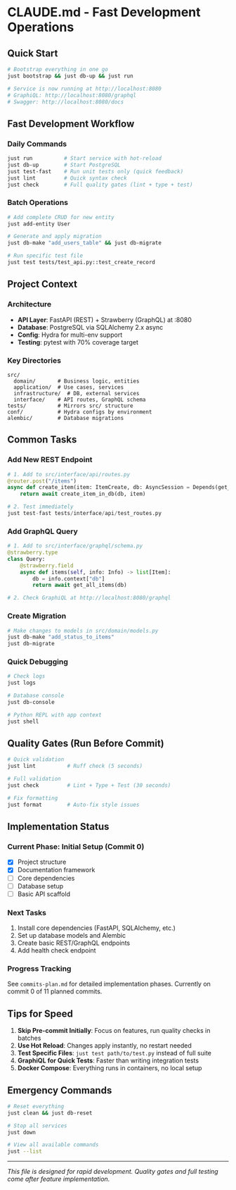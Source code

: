 # CLAUDE.md - Fast Development Operations

## Quick Start

```bash
# Bootstrap everything in one go
just bootstrap && just db-up && just run

# Service is now running at http://localhost:8080
# GraphiQL: http://localhost:8080/graphql
# Swagger: http://localhost:8080/docs
```

## Fast Development Workflow

### Daily Commands
```bash
just run          # Start service with hot-reload
just db-up        # Start PostgreSQL
just test-fast    # Run unit tests only (quick feedback)
just lint         # Quick syntax check
just check        # Full quality gates (lint + type + test)
```

### Batch Operations
```bash
# Add complete CRUD for new entity
just add-entity User

# Generate and apply migration
just db-make "add_users_table" && just db-migrate

# Run specific test file
just test tests/test_api.py::test_create_record
```

## Project Context

### Architecture
- **API Layer**: FastAPI (REST) + Strawberry (GraphQL) at :8080
- **Database**: PostgreSQL via SQLAlchemy 2.x async
- **Config**: Hydra for multi-env support
- **Testing**: pytest with 70% coverage target

### Key Directories
```
src/
  domain/       # Business logic, entities
  application/  # Use cases, services  
  infrastructure/  # DB, external services
  interface/    # API routes, GraphQL schema
tests/          # Mirrors src/ structure
conf/           # Hydra configs by environment
alembic/        # Database migrations
```

## Common Tasks

### Add New REST Endpoint
```python
# 1. Add to src/interface/api/routes.py
@router.post("/items")
async def create_item(item: ItemCreate, db: AsyncSession = Depends(get_db)):
    return await create_item_in_db(db, item)

# 2. Test immediately
just test-fast tests/interface/api/test_routes.py
```

### Add GraphQL Query
```python
# 1. Add to src/interface/graphql/schema.py
@strawberry.type
class Query:
    @strawberry.field
    async def items(self, info: Info) -> list[Item]:
        db = info.context["db"]
        return await get_all_items(db)

# 2. Check GraphiQL at http://localhost:8080/graphql
```

### Create Migration
```bash
# Make changes to models in src/domain/models.py
just db-make "add_status_to_items"
just db-migrate
```

### Quick Debugging
```bash
# Check logs
just logs

# Database console
just db-console

# Python REPL with app context
just shell
```

## Quality Gates (Run Before Commit)

```bash
# Quick validation
just lint          # Ruff check (5 seconds)

# Full validation  
just check         # Lint + Type + Test (30 seconds)

# Fix formatting
just format        # Auto-fix style issues
```

## Implementation Status

### Current Phase: Initial Setup (Commit 0)
- [x] Project structure
- [x] Documentation framework
- [ ] Core dependencies
- [ ] Database setup
- [ ] Basic API scaffold

### Next Tasks
1. Install core dependencies (FastAPI, SQLAlchemy, etc.)
2. Set up database models and Alembic
3. Create basic REST/GraphQL endpoints
4. Add health check endpoint

### Progress Tracking
See `commits-plan.md` for detailed implementation phases.
Currently on commit 0 of 11 planned commits.

## Tips for Speed

1. **Skip Pre-commit Initially**: Focus on features, run quality checks in batches
2. **Use Hot Reload**: Changes apply instantly, no restart needed
3. **Test Specific Files**: `just test path/to/test.py` instead of full suite
4. **GraphiQL for Quick Tests**: Faster than writing integration tests
5. **Docker Compose**: Everything runs in containers, no local setup

## Emergency Commands

```bash
# Reset everything
just clean && just db-reset

# Stop all services
just down

# View all available commands
just --list
```

---

*This file is designed for rapid development. Quality gates and full testing come after feature implementation.*